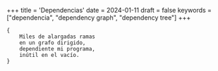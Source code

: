 +++
title = 'Dependencias'
date = 2024-01-11
draft = false
keywords = ["dependencia", "dependency graph", "dependency tree"]
+++

	{
		Miles de alargadas ramas
		en un grafo dirigido,
		dependiente mi programa,
		inútil en el vacío.
	}
